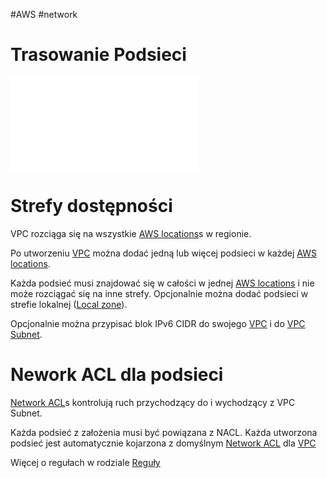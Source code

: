 #AWS #network

# Trasowanie Podsieci

![](VPC%20Route%20table.md#Trasowanie%20Podsieci)

# Strefy dostępności

VPC rozciąga się na wszystkie [AWS locations](AWS%20locations.md)s w regionie.

Po utworzeniu [VPC](VPC.md) można dodać jedną lub więcej podsieci w każdej [AWS locations](AWS%20locations.md).

Każda podsieć musi znajdować się w całości w jednej [AWS locations](AWS%20locations.md) i nie może rozciągać się na inne strefy. Opcjonalnie można dodać podsieci w strefie lokalnej ([Local zone](AWS%20locations.md#Local%20zone)).

Opcjonalnie można przypisać blok IPv6 CIDR do swojego [VPC](VPC.md) i do [VPC Subnet](VPC%20Subnet.md).

# Nework ACL dla podsieci

[Network ACL](Network%20ACL.md)s kontrolują ruch przychodzący do i wychodzący z VPC Subnet.

Każda podsieć z założenia musi być powiązana z NACL. Każda utworzona podsieć jest automatycznie kojarzona z domyślnym [Network ACL](Network%20ACL.md) dla [VPC](VPC.md)

Więcej o regułach w rodziale [Reguły](Network%20ACL.md#Reguły)
